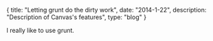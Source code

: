 {
  title: "Letting grunt do the dirty work",
  date:  "2014-1-22",
  description: "Description of Canvas's features",
  type: "blog"
}

I really like to use grunt.